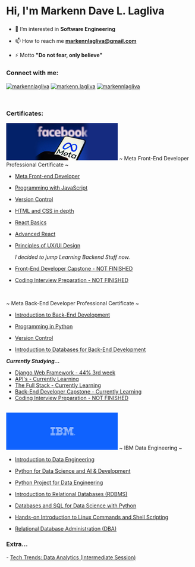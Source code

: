 <h1 align="left"> Hi, I'm Markenn Dave L. Lagliva</h1>
<h3 align="left"></h3>

- 🌱 I’m interested in **Software Engineering**

- 📫 How to reach me **markennlagliva@gmail.com**

- ⚡ Motto **"Do not fear, only believe"**

<h3 align="left">Connect with me:</h3>
<p align="left">
<a href="https://linkedin.com/in/markennlagliva" target="blank"><img align="center" src="https://raw.githubusercontent.com/rahuldkjain/github-profile-readme-generator/master/src/images/icons/Social/linked-in-alt.svg" alt="markennlagliva" height="30" width="40" /></a>
<a href="https://fb.com/markenn.lagliva" target="blank"><img align="center" src="https://raw.githubusercontent.com/rahuldkjain/github-profile-readme-generator/master/src/images/icons/Social/facebook.svg" alt="markenn.lagliva" height="30" width="40" /></a>
<a href="https://instagram.com/markennlagliva" target="blank"><img align="center" src="https://raw.githubusercontent.com/rahuldkjain/github-profile-readme-generator/master/src/images/icons/Social/instagram.svg" alt="markennlagliva" height="30" width="40" /></a>
</p>
<br>
<h3> Certificates: </h3>
<img src="https://github.com/markennlagliva/CS/blob/afa256a280fe7edf762dce2806ffc0dc7e2479b3/facebook-meta-header.jpg" alt="markennlagliva" height="100" width="300">
 ~ Meta Front-End Developer Professional Certificate ~ <br>
 
- <a href="https://coursera.org/share/b79ba831134bbef23c36768ca071b9d4">Meta Front-end Developer</a>

- <a href="https://coursera.org/share/e51a1003efbd0b7182aca531e7ebf6f0">Programming with JavaScript</a>

- <a href="https://coursera.org/share/9953c74eaeb424f9a3d65622b611e193">Version Control</a>

- <a href="https://coursera.org/share/46ad3a2bc364ae1507ce7fd49a348c1c">HTML and CSS in depth</a>

- <a href="https://coursera.org/share/4292a69ffca4738dfebf707a3e76d14b">React Basics</a>

- <a href="https://coursera.org/share/d7b1009ecdb3db7421f52ad7b197af74">Advanced React</a>
    
- <a href="https://coursera.org/share/6e2a0112bd2149d1c4c48dcc02c2ae08">Principles of UX/UI Design</a>
    
    <i> I decided to jump Learning Backend Stuff now. </i>
- <a href="">Front-End Developer Capstone - NOT FINISHED</a>
    
- <a href="">Coding Interview Preparation - NOT FINISHED</a>
 
 <br>
 
 ~ Meta Back-End Developer Professional Certificate ~ <br>
 
 - <a href="https://coursera.org/share/b4ff097b392c09b08b9bb9a281040a45">Introduction to Back-End Development</a>
 
 - <a href="https://coursera.org/share/4aec9828ff9490679d1deefc34a7c9c2">Programming in Python</a>
 
 - <a href="https://coursera.org/share/9953c74eaeb424f9a3d65622b611e193">Version Control</a>
 
 - <a href="https://coursera.org/share/5d9196334d1b494d977bfd1aa6043e0d">Introduction to Databases for Back-End Development</a>
 
 <i><strong> Currently Studying... </i></strong>
 
 - <a href="">Django Web Framework - 44% 3rd week</a>
 - <a href="">API's - Currently Learning</a>
 - <a href="">The Full Stack - Currently Learning</a>
 - <a href="">Back-End Developer Capstone - Currently Learning</a>
 - <a href="">Coding Interview Preparation - NOT FINISHED</a>

<br>
 
 <img src="https://github.com/markennlagliva/CS/blob/fa04a3abcd4025f0f66a3c6d724e98cc55600ad7/IBM%20Logo_Banner.jpg" alt="markennlagliva" height="100" width="300">
 ~ IBM Data Engineering ~ <br>
 
 - <a href="https://coursera.org/share/79e679c06562d16d7e853be114e6b893">Introduction to Data Engineering</a>

 - <a href="https://coursera.org/share/f20eadd1dae3030bf51c931727c022e4">Python for Data Science and AI & Development</a>

 - <a href="https://coursera.org/share/40706772d7792632449df1956fb0cc19">Python Project for Data Engineering</a>

 - <a href="https://coursera.org/share/1d512e1be3afdc04bcbab32b359a5bbc">Introduction to Relational Databases (RDBMS)</a>

 - <a href="https://coursera.org/share/174d12672d414cd4aca607b3375175e4">Databases and SQL for Data Science with Python</a>

 - <a href="https://coursera.org/share/0be8599778c309c20eeeab1bc414acc0">Hands-on Introduction to Linux Commands and Shell Scripting</a>

 - <a href="https://coursera.org/share/c66026db93d486dd7e84bf27056e567e">Relational Database Administration (DBA)</a>
 
 <h3> Extra... </h3>
 - <a href="https://drive.google.com/file/d/1_F2zCYRn9lBFS8ugNdR8PlzOJy3ifpgo/view">Tech Trends: Data Analytics (Intermediate Session)</a>
 
